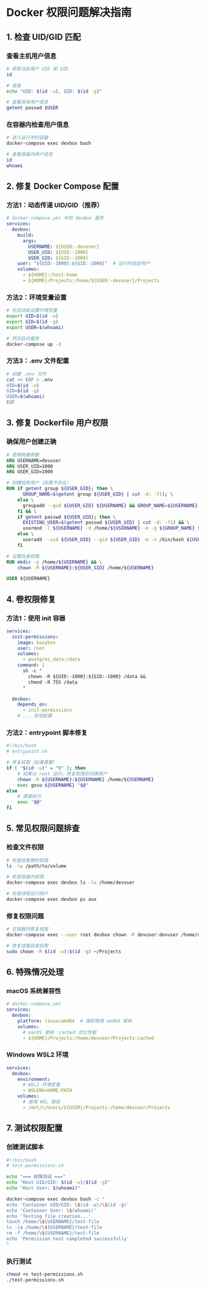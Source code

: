 # Docker 权限问题解决指南

## 1. 检查 UID/GID 匹配

### 查看主机用户信息
```bash
# 获取当前用户 UID 和 GID
id

# 或者
echo "UID: $(id -u), GID: $(id -g)"

# 查看具体用户信息
getent passwd $USER
```

### 在容器内检查用户信息
```bash
# 进入运行中的容器
docker-compose exec devbox bash

# 查看容器内用户信息
id
whoami
```

## 2. 修复 Docker Compose 配置

### 方法1：动态传递 UID/GID（推荐）
```yaml
# docker-compose.yml 中的 devbox 服务
services:
  devbox:
    build:
      args:
        USERNAME: ${USER:-devuser}
        USER_UID: ${UID:-1000}
        USER_GID: ${GID:-1000}
    user: "${UID:-1000}:${GID:-1000}"  # 运行时指定用户
    volumes:
      - ${HOME}:/host-home
      - ${HOME}/Projects:/home/${USER:-devuser}/Projects
```

### 方法2：环境变量设置
```bash
# 在启动前设置环境变量
export UID=$(id -u)
export GID=$(id -g)
export USER=$(whoami)

# 然后启动服务
docker-compose up -d
```

### 方法3：.env 文件配置
```bash
# 创建 .env 文件
cat << EOF > .env
UID=$(id -u)
GID=$(id -g)
USER=$(whoami)
EOF
```

## 3. 修复 Dockerfile 用户权限

### 确保用户创建正确
```dockerfile
# 使用构建参数
ARG USERNAME=devuser
ARG USER_UID=1000
ARG USER_GID=1000

# 创建组和用户（如果不存在）
RUN if getent group ${USER_GID}; then \
      GROUP_NAME=$(getent group ${USER_GID} | cut -d: -f1); \
    else \
      groupadd --gid ${USER_GID} ${USERNAME} && GROUP_NAME=${USERNAME}; \
    fi && \
    if getent passwd ${USER_UID}; then \
      EXISTING_USER=$(getent passwd ${USER_UID} | cut -d: -f1) && \
      usermod -l ${USERNAME} -d /home/${USERNAME} -m -g ${GROUP_NAME} $EXISTING_USER; \
    else \
      useradd --uid ${USER_UID} --gid ${USER_GID} -m -s /bin/bash ${USERNAME}; \
    fi

# 设置目录权限
RUN mkdir -p /home/${USERNAME} && \
    chown -R ${USERNAME}:${USER_GID} /home/${USERNAME}

USER ${USERNAME}
```

## 4. 卷权限修复

### 方法1：使用 init 容器
```yaml
services:
  init-permissions:
    image: busybox
    user: root
    volumes:
      - postgres_data:/data
    command: |
      sh -c "
        chown -R ${UID:-1000}:${GID:-1000} /data &&
        chmod -R 755 /data
      "

  devbox:
    depends_on:
      - init-permissions
    # ... 其他配置
```

### 方法2：entrypoint 脚本修复
```bash
#!/bin/bash
# entrypoint.sh

# 修复权限（如果需要）
if [ "$(id -u)" = "0" ]; then
    # 如果以 root 运行，修复权限后切换用户
    chown -R ${USERNAME}:${USERNAME} /home/${USERNAME}
    exec gosu ${USERNAME} "$@"
else
    # 直接执行
    exec "$@"
fi
```

## 5. 常见权限问题排查

### 检查文件权限
```bash
# 检查挂载卷的权限
ls -la /path/to/volume

# 检查容器内权限
docker-compose exec devbox ls -la /home/devuser

# 检查进程运行用户
docker-compose exec devbox ps aux
```

### 修复权限问题
```bash
# 在容器内修复权限
docker-compose exec --user root devbox chown -R devuser:devuser /home/devuser

# 修复挂载目录权限
sudo chown -R $(id -u):$(id -g) ~/Projects
```

## 6. 特殊情况处理

### macOS 系统兼容性
```yaml
# docker-compose.yml
services:
  devbox:
    platform: linux/amd64  # 强制使用 amd64 架构
    volumes:
      # macOS 使用 :cached 优化性能
      - ${HOME}/Projects:/home/devuser/Projects:cached
```

### Windows WSL2 环境
```yaml
services:
  devbox:
    environment:
      # WSL2 环境变量
      - WSLENV=HOME:PATH
    volumes:
      # 使用 WSL 路径
      - /mnt/c/Users/${USER}/Projects:/home/devuser/Projects
```

## 7. 测试权限配置

### 创建测试脚本
```bash
#!/bin/bash
# test-permissions.sh

echo "=== 权限测试 ==="
echo "Host UID/GID: $(id -u)/$(id -g)"
echo "Host User: $(whoami)"

docker-compose exec devbox bash -c "
echo 'Container UID/GID: \$(id -u)/\$(id -g)'
echo 'Container User: \$(whoami)'
echo 'Testing file creation...'
touch /home/\${USERNAME}/test-file
ls -la /home/\${USERNAME}/test-file
rm -f /home/\${USERNAME}/test-file
echo 'Permission test completed successfully'
"
```

### 执行测试
```bash
chmod +x test-permissions.sh
./test-permissions.sh
```
